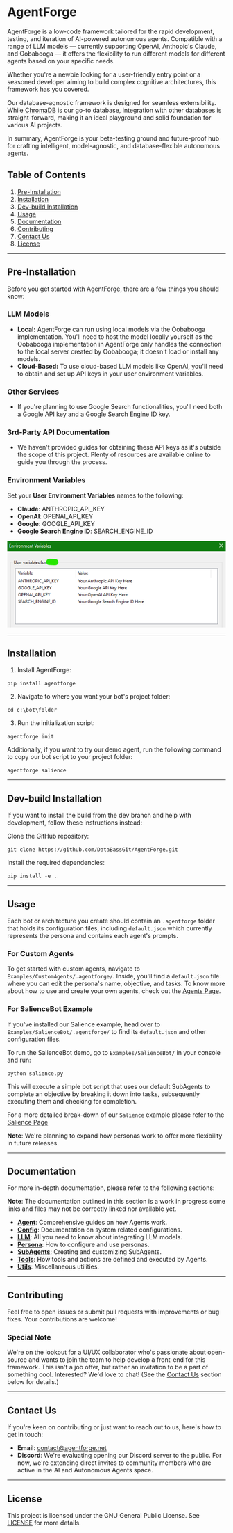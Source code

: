 # AgentForge
AgentForge is a low-code framework tailored for the rapid development, testing, and iteration of AI-powered autonomous agents. Compatible with a range of LLM models — currently supporting OpenAI, Anthopic's Claude, and Oobabooga — it offers the flexibility to run different models for different agents based on your specific needs.

Whether you're a newbie looking for a user-friendly entry point or a seasoned developer aiming to build complex cognitive architectures, this framework has you covered.

Our database-agnostic framework is designed for seamless extensibility. While [ChromaDB](https://www.trychroma.com/) is our go-to database, integration with other databases is straight-forward, making it an ideal playground and solid foundation for various AI projects.

In summary, AgentForge is your beta-testing ground and future-proof hub for crafting intelligent, model-agnostic, and database-flexible autonomous agents.

## Table of Contents
1. [Pre-Installation](#pre-installation)
2. [Installation](#installation)
3. [Dev-build Installation](#dev-build-installation)
4. [Usage](#usage)
5. [Documentation](#documentation)
6. [Contributing](#contributing)
7. [Contact Us](#contact-us)
8. [License](#license)

---

## Pre-Installation

Before you get started with AgentForge, there are a few things you should know:

### LLM Models
- **Local:** AgentForge can run using local models via the Oobabooga implementation. You'll need to host the model locally yourself as the Oobabooga implementation in AgentForge only handles the connection to the local server created by Oobabooga; it doesn't load or install any models.
- **Cloud-Based:** To use cloud-based LLM models like OpenAI, you'll need to obtain and set up API keys in your user environment variables.

### Other Services
- If you're planning to use Google Search functionalities, you'll need both a Google API key and a Google Search Engine ID key. 

### 3rd-Party API Documentation
- We haven't provided guides for obtaining these API keys as it's outside the scope of this project. Plenty of resources are available online to guide you through the process.

### Environment Variables
Set your **User Environment Variables** names to the following:

- **Claude**: ANTHROPIC_API_KEY 
- **OpenAI**: OPENAI_API_KEY
- **Google**: GOOGLE_API_KEY
- **Google Search Engine ID**: SEARCH_ENGINE_ID

![Environment Variables](/docs/Images/EnvKeys.png)

---

## Installation

1. Install AgentForge:

```shell
pip install agentforge
```

2. Navigate to where you want your bot's project folder:

```shell
cd c:\bot\folder
```

3. Run the initialization script:

```shell
agentforge init
```

Additionally, if you want to try our demo agent, run the following command to copy our bot script to your project folder:

```shell
agentforge salience
```

---

## Dev-build Installation

If you want to install the build from the dev branch and help with development, follow these instructions instead:

Clone the GitHub repository:

```shell
git clone https://github.com/DataBassGit/AgentForge.git
```

Install the required dependencies:

```shell
pip install -e .
```

---

## Usage

Each bot or architecture you create should contain an `.agentforge` folder that holds its configuration files, including `default.json` which currently represents the persona and contains each agent's prompts.

### For Custom Agents

To get started with custom agents, navigate to `Examples/CustomAgents/.agentforge/`. Inside, you'll find a `default.json` file where you can edit the persona's name, objective, and tasks. To know more about how to use and create your own agents, check out the [Agents Page](/docs/Agents/AgentClass.md).

### For SalienceBot Example

If you've installed our Salience example, head over to `Examples/SalienceBot/.agentforge/` to find its `default.json` and other configuration files.

To run the SalienceBot demo, go to `Examples/SalienceBot/` in your console and run:

```shell
python salience.py
```

This will execute a simple bot script that uses our default SubAgents to complete an objective by breaking it down into tasks, subsequently executing them and checking for completion.

For a more detailed break-down of our `Salience` example please refer to the [Salience Page]()

**Note**: We're planning to expand how personas work to offer more flexibility in future releases.

---

## Documentation

For more in-depth documentation, please refer to the following sections:

**Note**: The documentation outlined in this section is a work in progress some links and files may not be correctly linked nor available yet.

- **[Agent](docs/Config/AgentClass.md)**: Comprehensive guides on how Agents work.
- **[Config](docs/Config/)**: Documentation on system related configurations.
- **[LLM](docs/LLM/)**: All you need to know about integrating LLM models.
- **[Persona](docs/Persona/)**: How to configure and use personas.
- **[SubAgents](docs/Agents/SubAgents/)**: Creating and customizing SubAgents.
- **[Tools](docs/Tools&Actions/)**: How tools and actions are defined and executed by Agents.
- **[Utils](docs/Utils/)**: Miscellaneous utilities.

---

## Contributing

Feel free to open issues or submit pull requests with improvements or bug fixes. Your contributions are welcome!

### Special Note
We're on the lookout for a UI/UX collaborator who's passionate about open-source and wants to join the team to help develop a front-end for this framework. This isn't a job offer, but rather an invitation to be a part of something cool. Interested? We'd love to chat! (See the [Contact Us](#contact-us) section below for details.)

---

## Contact Us

If you're keen on contributing or just want to reach out to us, here's how to get in touch:

- **Email**: contact@agentforge.net
- **Discord**: We're evaluating opening our Discord server to the public. For now, we're extending direct invites to community members who are active in the AI and Autonomous Agents space.

---

## License
This project is licensed under the GNU General Public License. See [LICENSE](LICENSE) for more details.
